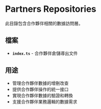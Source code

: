 # Partners Repositories

此目錄包含合作夥伴相關的數據訪問層。

## 檔案

- **`index.ts`** - 合作夥伴倉儲導出文件

## 用途

- 管理合作夥伴數據的增刪改查
- 提供合作夥伴操作的統一接口
- 實現合作夥伴數據的驗證和轉換
- 支援合作夥伴業務邏輯的數據需求


